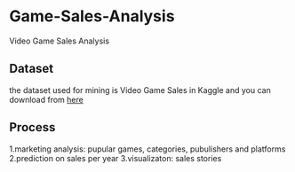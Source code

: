 # Game-Sales-Analysis
Video Game Sales Analysis

Dataset
---
the dataset used for mining is Video Game Sales in Kaggle and you can download from [here](https://www.kaggle.com/gregorut/videogamesales)

Process
---
1.marketing analysis: pupular games, categories, pubulishers and platforms
2.prediction on sales per year
3.visualizaton: sales stories
